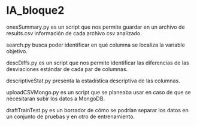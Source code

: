 # IA_bloque2
onesSummary.py es un script que nos permite  guardar en un archivo de results.csv información de cada archivo csv analizado.

search.py busca poder identificar en qué columna se localiza la variable objetivo.

descDiffs.py es un script que nos permite identificar las diferencias de las desviaciones estándar de cada par de columnas.

descriptiveStat.py presenta la estadística descriptiva de las columnas.

uploadCSVMongo.py es un script que se planeaba usar en caso de que se necesitaran subir los datos a MongoDB.

draftTrainTest.py es un borrador de cómo se podrían separar los datos en un conjunto de pruebas y en otro de entrenamiento.
